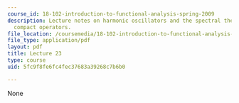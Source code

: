 ```yaml
---
course_id: 18-102-introduction-to-functional-analysis-spring-2009
description: Lecture notes on harmonic oscillators and the spectral theorem for self-adjoint
  compact operators.
file_location: /coursemedia/18-102-introduction-to-functional-analysis-spring-2009/5fc9f8fe6fc4fec37683a39268c7b6b0_MIT18_102s09_lec23.pdf
file_type: application/pdf
layout: pdf
title: Lecture 23
type: course
uid: 5fc9f8fe6fc4fec37683a39268c7b6b0

---
```

None